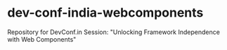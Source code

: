 # dev-conf-india-webcomponents
Repository for DevConf.in Session: "Unlocking Framework Independence with Web Components"
